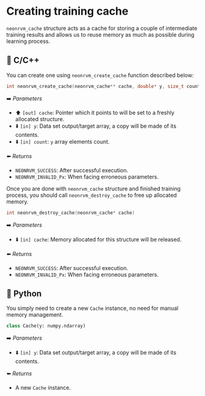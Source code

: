 # Creating training cache

`neonrvm_cache` structure acts as a cache for storing a couple of intermediate
training results and allows us to reuse memory as much as possible during
learning process.

## 🚀 C/C++

You can create one using `neonrvm_create_cache` function described below:

```C
int neonrvm_create_cache(neonrvm_cache** cache, double* y, size_t count)
```

➡️ *Parameters*

- ⬆️ `[out] cache`: Pointer which it points to will be set to a freshly
    allocated structure.
- ⬇️ `[in] y`: Data set output/target array, a copy will be made of its
  contents.
- ⬇️ `[in] count`: `y` array elements count.

⬅️ *Returns*

- `NEONRVM_SUCCESS`: After successful execution.
- `NEONRVM_INVALID_Px`: When facing erroneous parameters.

Once you are done with `neonrvm_cache` structure and finished training process,
you should call `neonrvm_destroy_cache` to free up allocated memory.

```C
int neonrvm_destroy_cache(neonrvm_cache* cache)
```

➡️ *Parameters*

- ⬇️ `[in] cache`: Memory allocated for this structure will be released.

⬅️ *Returns*

- `NEONRVM_SUCCESS`: After successful execution.
- `NEONRVM_INVALID_Px`: When facing erroneous parameters.

## 🐍 Python

You simply need to create a new `Cache` instance, no need for manual memory
management.

```Python
class Cache(y: numpy.ndarray)
```

➡️ *Parameters*

- ⬇️ `[in] y`: Data set output/target array, a copy will be made of its
  contents.

⬅️ *Returns*

- A new `Cache` instance.
